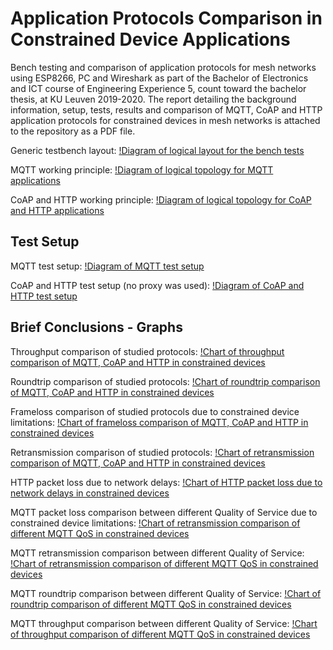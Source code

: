 # Application Protocols Comparison in Constrained Device Applications
Bench testing and comparison of application protocols for mesh networks using ESP8266, PC and Wireshark as part of the Bachelor of Electronics and ICT course of Engineering Experience 5, count toward the bachelor thesis, at KU Leuven 2019-2020.
The report detailing the background information, setup, tests, results and comparison of MQTT, CoAP and HTTP application protocols for constrained devices in mesh networks is attached to the repository as a PDF file.

Generic testbench layout:
[!Diagram of logical layout for the bench tests](https://github.com/maximyudayev/ee5-application-and-session-protocols/blob/master/images/Picture%201.png)

MQTT working principle:
[!Diagram of logical topology for MQTT applications](https://github.com/maximyudayev/ee5-application-and-session-protocols/blob/master/images/Picture%202.png)

CoAP and HTTP working principle:
[!Diagram of logical topology for CoAP and HTTP applications](https://github.com/maximyudayev/ee5-application-and-session-protocols/blob/master/images/Picture%203.png)

## Test Setup
MQTT test setup:
[!Diagram of MQTT test setup](https://github.com/maximyudayev/ee5-application-and-session-protocols/blob/master/images/Picture%204.png)

CoAP and HTTP test setup (no proxy was used):
[!Diagram of CoAP and HTTP test setup](https://github.com/maximyudayev/ee5-application-and-session-protocols/blob/master/images/Picture%205.png)

## Brief Conclusions - Graphs
Throughput comparison of studied protocols:
[!Chart of throughput comparison of MQTT, CoAP and HTTP in constrained devices](https://github.com/maximyudayev/ee5-application-and-session-protocols/blob/master/images/Picture%2011.png)

Roundtrip comparison of studied protocols:
[!Chart of roundtrip comparison of MQTT, CoAP and HTTP in constrained devices](https://github.com/maximyudayev/ee5-application-and-session-protocols/blob/master/images/Picture%2012.png)

Frameloss comparison of studied protocols due to constrained device limitations:
[!Chart of frameloss comparison of MQTT, CoAP and HTTP in constrained devices](https://github.com/maximyudayev/ee5-application-and-session-protocols/blob/master/images/Picture%2010.png)

Retransmission comparison of studied protocols:
[!Chart of retransmission comparison of MQTT, CoAP and HTTP in constrained devices](https://github.com/maximyudayev/ee5-application-and-session-protocols/blob/master/images/Picture%2013.png)

HTTP packet loss due to network delays:
[!Chart of HTTP packet loss due to network delays in constrained devices](https://github.com/maximyudayev/ee5-application-and-session-protocols/blob/master/images/Picture%2014.png)

MQTT packet loss comparison between different Quality of Service due to constrained device limitations:
[!Chart of retransmission comparison of different MQTT QoS in constrained devices](https://github.com/maximyudayev/ee5-application-and-session-protocols/blob/master/images/Picture%206.png)

MQTT retransmission comparison between different Quality of Service:
[!Chart of retransmission comparison of different MQTT QoS in constrained devices](https://github.com/maximyudayev/ee5-application-and-session-protocols/blob/master/images/Picture%209.png)

MQTT roundtrip comparison between different Quality of Service:
[!Chart of roundtrip comparison of different MQTT QoS in constrained devices](https://github.com/maximyudayev/ee5-application-and-session-protocols/blob/master/images/Picture%208.png)

MQTT throughput comparison between different Quality of Service:
[!Chart of throughput comparison of different MQTT QoS in constrained devices](https://github.com/maximyudayev/ee5-application-and-session-protocols/blob/master/images/Picture%207.png)
